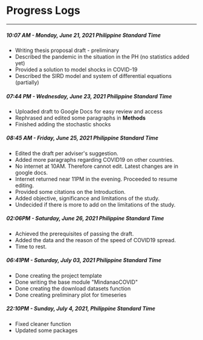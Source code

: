 # Progress Logs
---
##### 10:07 AM - Monday, June 21, 2021 Philippine Standard Time

- Writing thesis proposal draft - preliminary
- Described the pandemic in the situation in the PH (no statistics added yet)
- Provided a solution to model shocks in COVID-19
- Described the SIRD model and system of differential equations (partially)

##### 07:44 PM - Wednesday, June 23, 2021 Philippine Standard Time

- Uploaded draft to Google Docs for easy review and access
- Rephrased and edited some paragraphs in **Methods**
- Finished adding the stochastic shocks

##### 08:45 AM - Friday, June 25, 2021 Philippine Standard Time

- Edited the draft per adviser's suggestion.
- Added more paragraphs regarding COVID19 on other countries.
- No internet at 10AM. Therefore cannot edit. Latest changes are in google docs.
- Internet returned near 11PM in the evening. Proceeded to resume editing.
- Provided some citations on the Introduction.
- Added objective, significance and limitations of the study.
- Undecided if there is more to add on the limitations of the study.

##### 02:06PM - Saturday, June 26, 2021 Philippine Standard Time

- Achieved the prerequisites of passing the draft.
- Added the data and the reason of the speed of COVID19 spread.
- Time to rest.

##### 06:41PM - Saturday, July 03, 2021 Philippine Standard Time

- Done creating the project template
- Done writing the base module "MindanaoCOVID"
- Done creating the download datasets function
- Done creating preliminary plot for timeseries

##### 22:10PM - Sunday, July 4, 2021, Philippine Standard Time

- Fixed cleaner function
- Updated some packages

